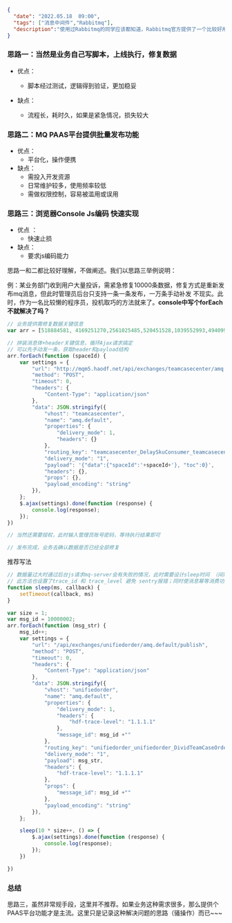 ```json
{
  "date": "2022.05.18  09:00",
  "tags": ["消息中间件","Rabbitmq"],
  "description":"使用过Rabbitmq的同学应该都知道，Rabbitmq官方提供了一个比较好用的管理后台，当我们做一些测试或者线上紧急修复操作时，可以要求管理员手动向某个队列中发布消息。但问题来了，后台只能一条一条发布，而现在的需求是成全上万条，该如何快速处理呢？本文提供几个思路。"
}
```





### 思路一：当然是业务自己写脚本，上线执行，修复数据

- 优点：

  - 脚本经过测试，逻辑得到验证，更加稳妥

- 缺点：

  - 流程长，耗时久，如果是紧急情况，损失较大

  

### 思路二：MQ PAAS平台提供批量发布功能

- 优点：
  - 平台化，操作便携
- 缺点：
  - 需投入开发资源
  - 日常维护较多，使用频率较低
  - 需做权限控制，容易被滥用或误用

### 思路三：浏览器Console Js编码 快速实现

- 优点 ：
  - 快速止损
- 缺点：
  - 要求js编码能力



思路一和二都比较好理解，不做阐述。我们以思路三举例说明：

例：某业务部门收到用户大量投诉，需紧急修复10000条数据，修复方式是重新发布mq消息，但此时管理员后台只支持一条一条发布，一万条手动补发 不现实。此时，作为一名比较懒的程序员，投机取巧的方法就来了。**console中写个forEach不就解决了吗？**

```js
// 业务提供需修复数据关键信息
var arr = [518884581, 4169251270,2561025485,520451528,1039552993,4940998602,39037,2577677322,4944405564]

// 拼装消息体+header关键信息，循环Ajax请求搞定
// 可以先手动发一条，获取header和payload结构
arr.forEach(function (spaceId) {
    var settings = {
        "url": "http://mqm5.haodf.net/api/exchanges/teamcasecenter/amq.default/publish",
        "method": "POST",
        "timeout": 0,
        "headers": {
            "Content-Type": "application/json"
        },
        "data": JSON.stringify({
            "vhost": "teamcasecenter",
            "name": "amq.default",
            "properties": {
                "delivery_mode": 1,
                "headers": {}
            },
            "routing_key": "teamcasecenter_DelaySkuConsumer_teamcasecenter",
            "delivery_mode": "1",
            "payload": '{"data":{"spaceId":'+spaceId+'}, "toc":0}',
            "headers": {},
            "props": {},
            "payload_encoding": "string"
        }),
    };
    $.ajax(settings).done(function (response) {
        console.log(response);
    });
})

// 当然还需要授权，此时输入管理员账号密码，等待执行结果即可

// 发布完成，业务去确认数据是否已经全部修复
```



推荐写法

```js
// 数据量过大时通过后台js请求mq-server会有失败的情况，此时需要设计sleep时间 （间隔25ms访问一次）
// 此方法也设置了trace_id 和 trace_level 避免 sentry报错；同时使消息幂等消费功能生效
function sleep(ms, callback) {
    setTimeout(callback, ms)
}

var size = 1;
var msg_id = 10000002;
arr.forEach(function (msg_str) {
    msg_id++;
    var settings = {
        "url": "/api/exchanges/unifiedorder/amq.default/publish",
        "method": "POST",
        "timeout": 0,
        "headers": {
            "Content-Type": "application/json"
        },
        "data": JSON.stringify({
            "vhost": "unifiedorder",
            "name": "amq.default",
            "properties": {
                "delivery_mode": 1,
                "headers": {
                    "hdf-trace-level": "1.1.1.1"
                },
                "message_id": msg_id +""
            },
            "routing_key": "unifiedorder_unifiedorder_DividTeamCaseOrderConsumeEvent_TeamCaseOrder_complaincenter",
            "delivery_mode": "1",
            "payload": msg_str,
            "headers": {
                "hdf-trace-level": "1.1.1.1"
            },
            "props": {
                "message_id": msg_id +""
            },
            "payload_encoding": "string"
        }),
    };

    sleep(10 * size++, () => {
        $.ajax(settings).done(function (response) {
            console.log(response);
        });
    })

})
```



### 总结

思路三，虽然非常规手段，这里并不推荐。如果业务这种需求很多，那么提供个PAAS平台功能才是主流。这里只是记录这种解决问题的思路（骚操作）而已~~~

